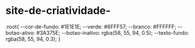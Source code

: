 # site-de-criatividade-
:root{
    --cor-de-fundo: #1E1E1E;
    --verde: #6FFF57;
    --branco: #FFFFFF;
    --botao-ativo: #3A375E;
    --botao-inativo: rgba(58, 55, 94, 0.5);
    --texto-fundo: rgba(58, 55, 94, 0.3);
}
